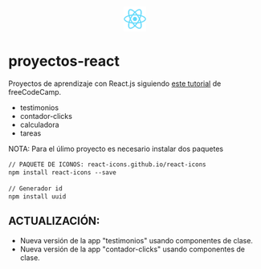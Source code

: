 <p align="center"><img src="logo-react.svg" height="50"/></p>

# proyectos-react 

Proyectos de aprendizaje con React.js siguiendo [este tutorial][tutorial] de freeCodeCamp.

* testimonios
* contador-clicks
* calculadora
* tareas

NOTA: Para el úlimo proyecto es necesario instalar dos paquetes 
~~~
// PAQUETE DE ICONOS: react-icons.github.io/react-icons
npm install react-icons --save

// Generador id
npm install uuid
~~~

 [tutorial]: https://youtu.be/6Jfk8ic3KVk

## ACTUALIZACIÓN:
* Nueva versión de la app "testimonios" usando componentes de clase.
* Nueva versión de la app "contador-clicks" usando componentes de clase.
